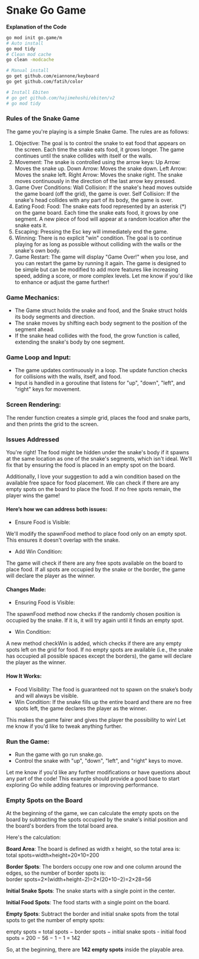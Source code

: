 # Snake Go Game

**Explanation of the Code**

```bash
go mod init go.game/m
# Auto install
go mod tidy
# Clean mod cache
go clean -modcache

# Manual install
go get github.com/eiannone/keyboard
go get github.com/fatih/color

# Install Ebiten
# go get github.com/hajimehoshi/ebiten/v2
# go mod tidy
```

### Rules of the Snake Game

The game you're playing is a simple Snake Game. The rules are as follows:

1. Objective:
The goal is to control the snake to eat food that appears on the screen. Each time the snake eats food, it grows longer.
The game continues until the snake collides with itself or the walls.
2. Movement:
The snake is controlled using the arrow keys:
Up Arrow: Moves the snake up.
Down Arrow: Moves the snake down.
Left Arrow: Moves the snake left.
Right Arrow: Moves the snake right.
The snake moves continuously in the direction of the last arrow key pressed.
3. Game Over Conditions:
Wall Collision: If the snake's head moves outside the game board (off the grid), the game is over.
Self Collision: If the snake's head collides with any part of its body, the game is over.
4. Eating Food:
Food: The snake eats food represented by an asterisk (*) on the game board.
Each time the snake eats food, it grows by one segment.
A new piece of food will appear at a random location after the snake eats it.
5. Escaping:
Pressing the Esc key will immediately end the game.
6. Winning:
There is no explicit "win" condition. The goal is to continue playing for as long as possible without colliding with the walls or the snake's own body.
7. Game Restart:
The game will display "Game Over!" when you lose, and you can restart the game by running it again.
The game is designed to be simple but can be modified to add more features like increasing speed, adding a score, or more complex levels. Let me know if you'd like to enhance or adjust the game further!

### Game Mechanics:

* The Game struct holds the snake and food, and the Snake struct holds its body segments and direction.
* The snake moves by shifting each body segment to the position of the segment ahead.
* If the snake head collides with the food, the grow function is called, extending the snake's body by one segment.

### Game Loop and Input:

* The game updates continuously in a loop. The update function checks for collisions with the walls, itself, and food.
* Input is handled in a goroutine that listens for "up", "down", "left", and "right" keys for movement.

### Screen Rendering:

The render function creates a simple grid, places the food and snake parts, and then prints the grid to the screen.

### Issues Addressed

You're right! The food might be hidden under the snake's body if it spawns at the same location as one of the snake's segments, which isn't ideal. We'll fix that by ensuring the food is placed in an empty spot on the board.

Additionally, I love your suggestion to add a win condition based on the available free space for food placement. We can check if there are any empty spots on the board to place the food. If no free spots remain, the player wins the game!

#### Here’s how we can address both issues:

* Ensure Food is Visible:

We'll modify the spawnFood method to place food only on an empty spot. This ensures it doesn't overlap with the snake.

* Add Win Condition:

The game will check if there are any free spots available on the board to place food. If all spots are occupied by the snake or the border, the game will declare the player as the winner.

#### Changes Made:

* Ensuring Food is Visible:

The spawnFood method now checks if the randomly chosen position is occupied by the snake. If it is, it will try again until it finds an empty spot.

* Win Condition:

A new method checkWin is added, which checks if there are any empty spots left on the grid for food. If no empty spots are available (i.e., the snake has occupied all possible spaces except the borders), the game will declare the player as the winner.

#### How It Works:

* Food Visibility: The food is guaranteed not to spawn on the snake’s body and will always be visible.
* Win Condition: If the snake fills up the entire board and there are no free spots left, the game declares the player as the winner.

This makes the game fairer and gives the player the possibility to win! Let me know if you'd like to tweak anything further.

### Run the Game:

* Run the game with go run snake.go.
* Control the snake with "up", "down", "left", and "right" keys to move.

Let me know if you'd like any further modifications or have questions about any part of the code! This example should provide a good base to start exploring Go while adding features or improving performance.

### Empty Spots on the Board

At the beginning of the game, we can calculate the empty spots on the board by subtracting the spots occupied by the snake's initial position and the board's borders from the total board area.

Here's the calculation:

**Board Area**: The board is defined as width x height, so the total area is:
total spots=width×height=20×10=200

**Border Spots**: The borders occupy one row and one column around the edges, so the number of border spots is:
border spots=2×(width+height−2)=2×(20+10−2)=2×28=56

**Initial Snake Spots**: The snake starts with a single point in the center.

**Initial Food Spots**: The food starts with a single point on the board.

**Empty Spots**: Subtract the border and initial snake spots from the total spots to get the number of empty spots:

empty spots = total spots − border spots − initial snake spots - initial food spots = 200 − 56 − 1 − 1 = 142

So, at the beginning, there are **142 empty spots** inside the playable area.
